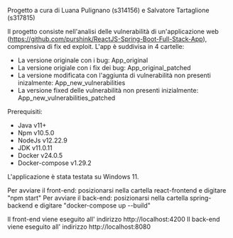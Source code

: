 Progetto a cura di Luana Pulignano (s314156) e Salvatore Tartaglione (s317815)

Il progetto consiste nell'analisi delle vulnerabilità di un'applicazione web (https://github.com/purshink/ReactJS-Spring-Boot-Full-Stack-App), comprensiva di fix ed exploit.
L'app è suddivisa in 4 cartelle:
- La versione originale con i bug: App_original
- La versione origiale con i fix dei bug: App_original_patched
- La versione modificata con l'aggiunta di vulnerabilità non presenti inizalmente: App_new_vulnerabilities
- La versione fixed delle vulnerabilità non presenti inizialmente: App_new_vulnerabilities_patched

Prerequisiti:
- Java v11+
- Npm v10.5.0
- NodeJs v12.22.9
- JDK v11.0.11
- Docker v24.0.5
- Docker-compose v1.29.2

L'applicazione è stata testata su Windows 11.

Per avviare il front-end: posizionarsi nella cartella react-frontend e digitare "npm start"
Per avviare il back-end: posizionarsi nella cartella spring-backend e digitare "docker-compose up --build"

Il front-end viene eseguito all' indirizzo http://localhost:4200
Il back-end viene eseguito all' indirizzo http://localhost:8080
